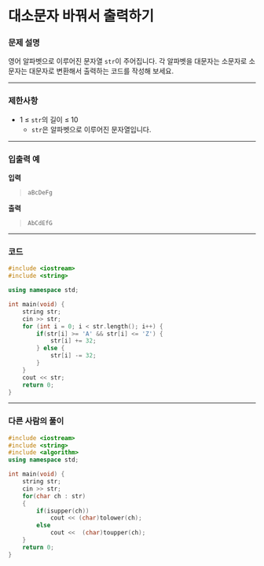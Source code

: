# 대소문자 바꿔서 출력하기

### **문제 설명**

영어 알파벳으로 이루어진 문자열 `str`이 주어집니다. 각 알파벳을 대문자는 소문자로 소문자는 대문자로 변환해서 출력하는 코드를 작성해 보세요.

---

### 제한사항

- 1 ≤ `str`의 길이 ≤ 10
    - `str`은 알파벳으로 이루어진 문자열입니다.

---

### 입출력 예

**입력**

> `aBcDeFg`
> 

**출력** 

> `AbCdEfG`
> 

---

### 코드

```cpp
#include <iostream>
#include <string>

using namespace std;

int main(void) {
    string str;
    cin >> str;
    for (int i = 0; i < str.length(); i++) {
        if(str[i] >= 'A' && str[i] <= 'Z') {
            str[i] += 32;
        } else {
            str[i] -= 32;
        }
    }
    cout << str;
    return 0;
}
```

---

### 다른 사람의 풀이

```cpp
#include <iostream>
#include <string>
#include <algorithm>
using namespace std;

int main(void) {
    string str;
    cin >> str;
    for(char ch : str)
    {
        if(isupper(ch))
            cout << (char)tolower(ch);
        else
            cout <<  (char)toupper(ch);
    }
    return 0;
}
```